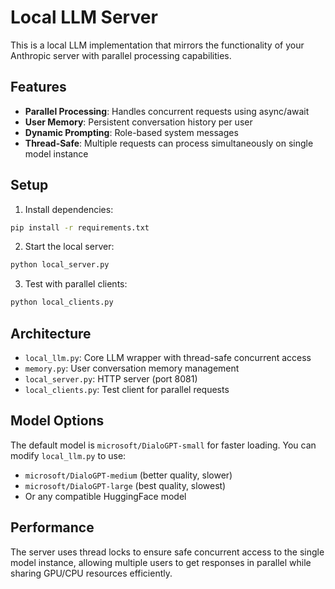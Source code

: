 # Local LLM Server

This is a local LLM implementation that mirrors the functionality of your Anthropic server with parallel processing capabilities.

## Features

- **Parallel Processing**: Handles concurrent requests using async/await
- **User Memory**: Persistent conversation history per user
- **Dynamic Prompting**: Role-based system messages
- **Thread-Safe**: Multiple requests can process simultaneously on single model instance

## Setup

1. Install dependencies:
```bash
pip install -r requirements.txt
```

2. Start the local server:
```bash
python local_server.py
```

3. Test with parallel clients:
```bash
python local_clients.py
```

## Architecture

- `local_llm.py`: Core LLM wrapper with thread-safe concurrent access
- `memory.py`: User conversation memory management
- `local_server.py`: HTTP server (port 8081)
- `local_clients.py`: Test client for parallel requests

## Model Options

The default model is `microsoft/DialoGPT-small` for faster loading. You can modify `local_llm.py` to use:
- `microsoft/DialoGPT-medium` (better quality, slower)
- `microsoft/DialoGPT-large` (best quality, slowest)
- Or any compatible HuggingFace model

## Performance

The server uses thread locks to ensure safe concurrent access to the single model instance, allowing multiple users to get responses in parallel while sharing GPU/CPU resources efficiently.